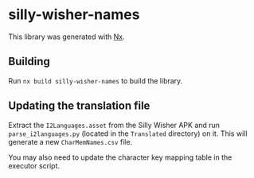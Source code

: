 # silly-wisher-names

This library was generated with [Nx](https://nx.dev).

## Building

Run `nx build silly-wisher-names` to build the library.

## Updating the translation file

Extract the `I2Languages.asset` from the Silly Wisher APK and run
`parse_i2languages.py` (located in the `Translated` directory) on it. This will
generate a new `CharMemNames.csv` file.

You may also need to update the character key mapping table in the executor
script.
